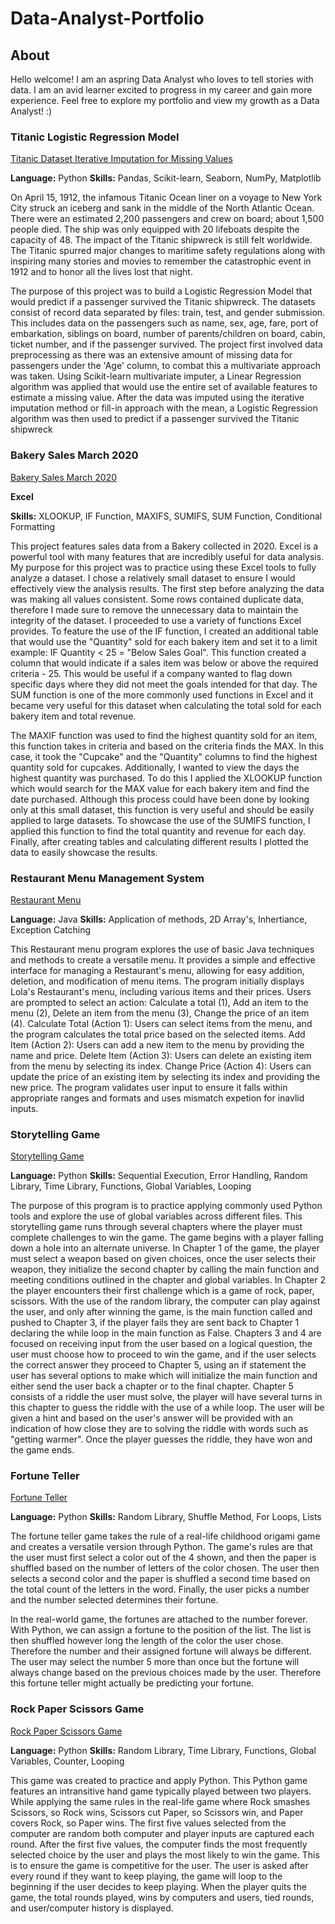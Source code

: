 # Data-Analyst-Portfolio

## About

Hello welcome! I am an aspring Data Analyst who loves to tell stories with data. I am an avid learner excited to progress in my career and gain more experience. Feel free to explore my portfolio and view my growth as a Data Analyst! :) 

### Titanic Logistic Regression Model 
[Titanic Dataset Iterative Imputation for Missing Values
](https://github.com/america-m/Data-Analyst-Portfolio/blob/89845e828f7226398ab6035815dcd6f043a704e0/Python/Titanic%20Dataset%20Iterative%20Imputation%20for%20Missing%20Values.ipynb)

**Language:** Python 
**Skills:** Pandas, Scikit-learn, Seaborn, NumPy, Matplotlib

On April 15, 1912, the infamous Titanic Ocean liner on a voyage to New York City struck an iceberg and sank in the middle of the North Atlantic Ocean. There were an estimated 2,200 passengers and crew on board; about 1,500 people died. The ship was only equipped with 20 lifeboats despite the capacity of 48. The impact of the Titanic shipwreck is still felt worldwide. The Titanic spurred major changes to maritime safety regulations along with inspiring many stories and movies to remember the catastrophic event in 1912 and to honor all the lives lost that night.

The purpose of this project was to build a Logistic Regression Model that would predict if a passenger survived the Titanic shipwreck. The datasets consist of record data separated by files: train, test, and gender submission. This includes data on the passengers such as name, sex, age, fare, port of embarkation, siblings on board, number of parents/children on board, cabin, ticket number, and if the passenger survived. The project first involved data preprocessing as there was an extensive amount of missing data for passengers under the 'Age' column, to combat this a multivariate approach was taken. Using Scikit-learn multivariate imputer, a Linear Regression algorithm was applied that would use the entire set of available features to estimate a missing value. After the data was imputed using the iterative imputation method or fill-in approach with the mean, a Logistic Regression algorithm was then used to predict if a passenger survived the Titanic shipwreck

### Bakery Sales March 2020

[Bakery Sales March 2020
](https://github.com/america-m/Data-Analyst-Portfolio/tree/79e224396d9db6c6b0cc7d029b6c076091346ead/Excel)

**Excel**

**Skills:** XLOOKUP, IF Function, MAXIFS, SUMIFS, SUM Function, Conditional Formatting 

This project features sales data from a Bakery collected in 2020. Excel is a powerful tool with many features that are incredibly useful for data analysis. My purpose for this project was to practice using these Excel tools to fully analyze a dataset. I chose a relatively small dataset to ensure I would effectively view the analysis results. The first step before analyzing the data was making all values consistent. Some rows contained duplicate data, therefore I made sure to remove the unnecessary data to maintain the integrity of the dataset. I proceeded to use a variety of functions Excel provides. To feature the use of the IF function, I created an additional table that would use the "Quantity" sold for each bakery item and set it to a limit example: IF Quantity < 25 = "Below Sales Goal". This function created a column that would indicate if a sales item was below or above the required criteria - 25. This would be useful if a company wanted to flag down specific days where they did not meet the goals intended for that day. The SUM function is one of the more commonly used functions in Excel and it became very useful for this dataset when calculating the total sold for each bakery item and total revenue. 

The MAXIF function was used to find the highest quantity sold for an item, this function takes in criteria and based on the criteria finds the MAX. In this case, it took the "Cupcake" and the "Quantity" columns to find the highest quantity sold for cupcakes. Additionally, I wanted to view the days the highest quantity was purchased. To do this I applied the XLOOKUP function which would search for the MAX value for each bakery item and find the date purchased. Although this process could have been done by looking only at this small dataset, this function is very useful and should be easily applied to large datasets. To showcase the use of the SUMIFS function, I applied this function to find the total quantity and revenue for each day. Finally, after creating tables and calculating different results I plotted the data to easily showcase the results. 

### Restaurant Menu Management System 

[Restaurant Menu](https://github.com/america-m/Data-Analyst-Portfolio/tree/79fd81e02c92a244b07c7cf41c777186457beb1a/Java/Restaurant%20Menu)

**Language:** Java 
**Skills:** Application of methods, 2D Array's, Inhertiance, Exception Catching 

This Restaurant menu program explores the use of basic Java techniques and methods to create a versatile menu. It provides a simple and effective interface for managing a Restaurant's menu, allowing for easy addition, deletion, and modification of menu items. The program initially displays Lola's Restaurant's menu, including various items and their prices. Users are prompted to select an action: Calculate a total (1), Add an item to the menu (2), Delete an item from the menu (3), Change the price of an item (4). Calculate Total (Action 1): Users can select items from the menu, and the program calculates the total price based on the selected items. Add Item (Action 2): Users can add a new item to the menu by providing the name and price. Delete Item (Action 3): Users can delete an existing item from the menu by selecting its index. Change Price (Action 4): Users can update the price of an existing item by selecting its index and providing the new price. The program validates user input to ensure it falls within appropriate ranges and formats and uses mismatch expetion for inavlid inputs. 


### Storytelling Game
[Storytelling Game
](https://github.com/america-m/Data-Analyst-Portfolio/tree/b0bb964275e0501dcd4b73dfe0dfcd66f376acfc/Python/Storytelling%20Game)

**Language:** Python 
**Skills:** Sequential Execution, Error Handling, Random Library, Time Library, Functions, Global Variables, Looping

The purpose of this program is to practice applying commonly used Python tools and explore the use of global variables across different files. This storytelling game runs through several chapters where the player must complete challenges to win the game. The game begins with a player falling down a hole into an alternate universe. In Chapter 1 of the game, the player must select a weapon based on given choices, once the user selects their weapon, they initialize the second chapter by calling the main function and meeting conditions outlined in the chapter and global variables. In Chapter 2 the player encounters their first challenge which is a game of rock, paper, scissors. With the use of the random library, the computer can play against the user, and only after winning the game, is the main function called and pushed to Chapter 3, if the player fails they are sent back to Chapter 1 declaring the while loop in the main function as False. 
Chapters 3 and 4 are focused on receiving input from the user based on a logical question, the user must choose how to proceed to win the game, and if the user selects the correct answer they proceed to Chapter 5, using an if statement the user has several options to make which will initialize the main function and either send the user back a chapter or to the final chapter. Chapter 5 consists of a riddle the user must solve, the player will have several turns in this chapter to guess the riddle with the use of a while loop. The user will be given a hint and based on the user's answer will be provided with an indication of how close they are to solving the riddle with words such as "getting warmer". Once the player guesses the riddle, they have won and the game ends. 

### Fortune Teller 
[Fortune Teller 
](https://github.com/america-m/Data-Analyst-Portfolio/blob/d8b216a62c7a026cb53b64b1b693c8658cfd3265/Python/Fortune%20Teller.py) 

**Language:** Python 
**Skills:** Random Library, Shuffle Method, For Loops, Lists 

The fortune teller game takes the rule of a real-life childhood origami game and creates a versatile version through Python. The game's rules are that the user must first select a color out of the 4 shown, and then the paper is shuffled based on the number of letters of the color chosen. The user then selects a second color and the paper is shuffled a second time based on the total count of the letters in the word. Finally, the user picks a number and the number selected determines their fortune. 

In the real-world game, the fortunes are attached to the number forever. With Python, we can assign a fortune to the position of the list. The list is then shuffled however long the length of the color the user chose. Therefore the number and their assigned fortune will always be different. The user may select the number 5 more than once but the fortune will always change based on the previous choices made by the user. Therefore this fortune teller might actually be predicting your fortune. 

### Rock Paper Scissors Game 
[Rock Paper Scissors Game
](https://github.com/america-m/Data-Analyst-Portfolio/blob/aa0683031de9bdab6d6b364f64d4390c3bbe58b8/Python/Rock%20Paper%20Scissors%20Game.py)

**Language:** Python 
**Skills:** Random Library, Time Library, Functions, Global Variables, Counter, Looping 

This game was created to practice and apply Python. This Python game features an intransitive hand game typically played between two players. While applying the same rules in the real-life game where Rock smashes Scissors, so Rock wins, Scissors cut Paper, so Scissors win, and Paper covers Rock, so Paper wins. The first five values selected from the computer are random both computer and player inputs are captured each round. After the first five values, the computer finds the most frequently selected choice by the user and plays the most likely to win the game. This is to ensure the game is competitive for the user. The user is asked after every round if they want to keep playing, the game will loop to the beginning if the user decides to keep playing. When the player quits the game, the total rounds played, wins by computers and users, tied rounds, and user/computer history is displayed. 





